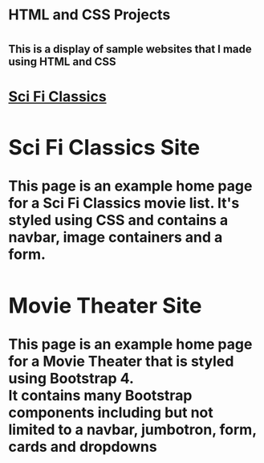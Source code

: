 <h1>HTML and CSS Projects<h1>

<h2>This is a display of sample websites that I made using HTML and CSS<h2>

<h1><Projects>

<p><a href="index1.html">Sci Fi Classics</a></p>
  
<p><a href="academy_cinemas.html"><Academy Cinemas></a></p>

<h2>Sci Fi Classics Site</h2>
<P>This page is an example home page for a Sci Fi Classics movie list. It's styled using CSS and contains a navbar, image containers and a form.</p>

<h2>Movie Theater Site</h2>
<p>This page is an example home page for a Movie Theater that is styled using Bootstrap 4.
<br>It contains many Bootstrap components including but not limited to a navbar, jumbotron, form, cards and dropdowns</br></p>


